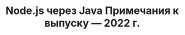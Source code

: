 ﻿---
title: Node.js через Java Примечания к выпуску — 2022 г.
type: docs
weight: 8
url: /ru/java/node-js-via-java-release-notes-2022/
---
